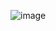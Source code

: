 ![image](https://github.com/mut1lation/mut1lation/assets/173019948/53298ada-7003-47cd-b0b7-f367ac9ac2b3)
